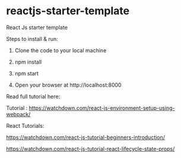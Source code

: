 # reactjs-starter-template
React Js starter template

Steps to install & run:

1. Clone the code to your local machine

2. npm install

3. npm start

4. Open your browser at http://localhost:8000

Read full tutorial here:

Tutorial : https://watchdown.com/react-js-environment-setup-using-webpack/

React Tutorials:

https://watchdown.com/react-js-tutorial-beginners-introduction/

https://watchdown.com/react-js-tutorial-react-lifecycle-state-props/
